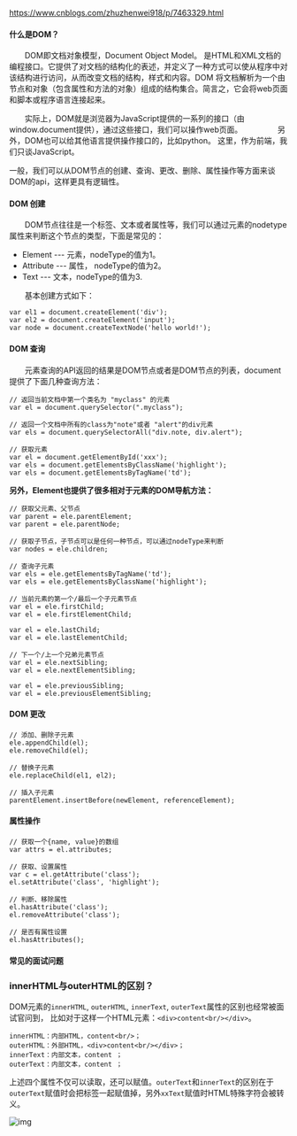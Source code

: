 https://www.cnblogs.com/zhuzhenwei918/p/7463329.html

#### 什么是DOM？

　　DOM即文档对象模型，Document Object Model。  是HTML和XML文档的编程接口。它提供了对文档的结构化的表述，并定义了一种方式可以使从程序中对该结构进行访问，从而改变文档的结构，样式和内容。DOM 将文档解析为一个由节点和对象（包含属性和方法的对象）组成的结构集合。简言之，它会将web页面和脚本或程序语言连接起来。

　　实际上，DOM就是浏览器为JavaScript提供的一系列的接口（由window.document提供），通过这些接口，我们可以操作web页面。 　　
　　另外，DOM也可以给其他语言提供操作接口的，比如python。 这里，作为前端，我们只谈JavaScript。 

一般，我们可以从DOM节点的创建、查询、更改、删除、属性操作等方面来谈DOM的api，这样更具有逻辑性。

#### DOM 创建

　　DOM节点往往是一个标签、文本或者属性等，我们可以通过元素的nodetype属性来判断这个节点的类型，下面是常见的：

- Element --- 元素，nodeType的值为1。
- Attribute --- 属性， nodeType的值为2。
- Text --- 文本，nodeType的值为3.

　　基本创建方式如下：

```
var el1 = document.createElement('div');
var el2 = document.createElement('input');
var node = document.createTextNode('hello world!');
```

#### DOM 查询

　　元素查询的API返回的结果是DOM节点或者是DOM节点的列表，document提供了下面几种查询方法：

```
// 返回当前文档中第一个类名为 "myclass" 的元素
var el = document.querySelector(".myclass");

// 返回一个文档中所有的class为"note"或者 "alert"的div元素
var els = document.querySelectorAll("div.note, div.alert");

// 获取元素
var el = document.getElementById('xxx');
var els = document.getElementsByClassName('highlight');
var els = document.getElementsByTagName('td');
```

**另外，Element也提供了很多相对于元素的DOM导航方法：**

```
// 获取父元素、父节点
var parent = ele.parentElement;
var parent = ele.parentNode;

// 获取子节点，子节点可以是任何一种节点，可以通过nodeType来判断
var nodes = ele.children;    

// 查询子元素
var els = ele.getElementsByTagName('td');
var els = ele.getElementsByClassName('highlight');

// 当前元素的第一个/最后一个子元素节点
var el = ele.firstChild;
var el = ele.firstElementChild;

var el = ele.lastChild;
var el = ele.lastElementChild;

// 下一个/上一个兄弟元素节点
var el = ele.nextSibling;
var el = ele.nextElementSibling;

var el = ele.previousSibling;
var el = ele.previousElementSibling;
```

#### DOM 更改

```
// 添加、删除子元素
ele.appendChild(el);
ele.removeChild(el);

// 替换子元素
ele.replaceChild(el1, el2);

// 插入子元素
parentElement.insertBefore(newElement, referenceElement);
```

#### 属性操作

```
// 获取一个{name, value}的数组
var attrs = el.attributes;

// 获取、设置属性
var c = el.getAttribute('class');
el.setAttribute('class', 'highlight');

// 判断、移除属性
el.hasAttribute('class');
el.removeAttribute('class');

// 是否有属性设置
el.hasAttributes();  
```

#### 常见的面试问题

### innerHTML与outerHTML的区别？

DOM元素的`innerHTML`, `outerHTML`, `innerText`, `outerText`属性的区别也经常被面试官问到， 比如对于这样一个HTML元素：`<div>content<br/></div>`。

```
innerHTML：内部HTML，content<br/>；
outerHTML：外部HTML，<div>content<br/></div>；
innerText：内部文本，content ；
outerText：内部文本，content ；
```

上述四个属性不仅可以读取，还可以赋值。`outerText`和`innerText`的区别在于`outerText`赋值时会把标签一起赋值掉，另外`xxText`赋值时HTML特殊字符会被转义。

![img](https://images2017.cnblogs.com/blog/1044137/201709/1044137-20170901151324577-913203711.gif)
